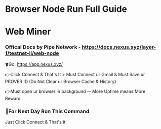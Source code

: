 # Browser Node Run Full Guide 

# Web Miner

### Offical Docs by Pipe Network - https://docs.nexus.xyz/layer-1/testnet-ii/web-node

🍀Go: https://app.nexus.xyz/

👉Click Connect & That's It > Must Connect ur Gmail & Must Save ur PROVER ID (Do Not Clear ur Browser Cache & History)

👉Must open ur browser in background -- More Uptime means More Reward

### 🔶For Next Day Run This Command
Just Click Connect & That's it
